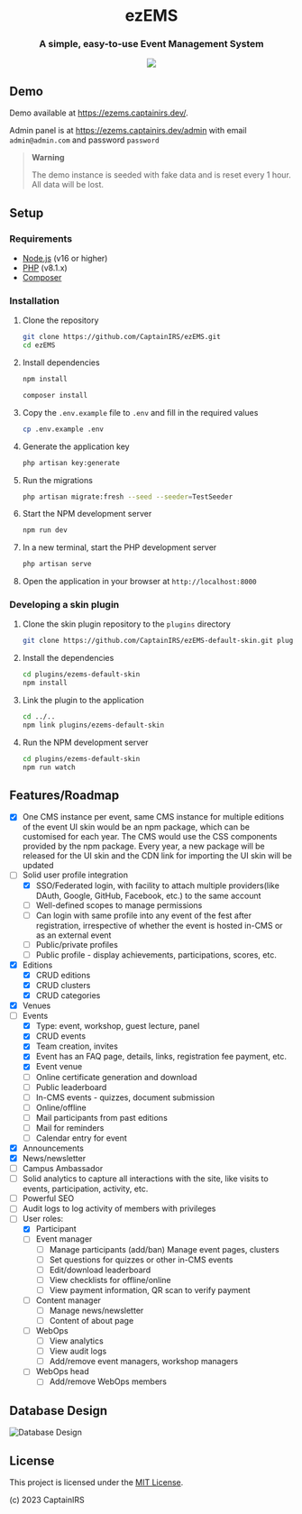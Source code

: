 <h1 align="center">ezEMS</h1>
<h3 align="center">A simple, easy-to-use Event Management System</h3>

<p align="center">
<a href="https://github.com/CaptainIRS/ezEMS/actions/workflows/ci.yml"><img src="https://github.com/CaptainIRS/ezEMS/actions/workflows/ci.yml/badge.svg"></a>
</p>

## Demo

Demo available at https://ezems.captainirs.dev/.

Admin panel is at https://ezems.captainirs.dev/admin with email `admin@admin.com` and password `password`

> **Warning**
>
> The demo instance is seeded with fake data and is reset every 1 hour. All data will be lost.

## Setup

### Requirements

-   [Node.js](https://nodejs.org/en/) (v16 or higher)
-   [PHP](https://www.php.net/) (v8.1.x)
-   [Composer](https://getcomposer.org/)

### Installation

1.  Clone the repository

    ```bash
    git clone https://github.com/CaptainIRS/ezEMS.git
    cd ezEMS

    ```
2.  Install dependencies

    ```bash
    npm install
    ```
        
    ```bash
    composer install
    ```
3. Copy the `.env.example` file to `.env` and fill in the required values

    ```bash
    cp .env.example .env
    ```
4. Generate the application key

    ```bash
    php artisan key:generate
    ```
5. Run the migrations

    ```bash
    php artisan migrate:fresh --seed --seeder=TestSeeder
    ```
6. Start the NPM development server

    ```bash
    npm run dev
    ```
7. In a new terminal, start the PHP development server

    ```bash
    php artisan serve
    ```
8. Open the application in your browser at `http://localhost:8000`

### Developing a skin plugin
1. Clone the skin plugin repository to the `plugins` directory

    ```bash
    git clone https://github.com/CaptainIRS/ezEMS-default-skin.git plugins/ezems-default-skin
    ```
2. Install the dependencies

    ```bash
    cd plugins/ezems-default-skin
    npm install
    ```
3. Link the plugin to the application

    ```bash
    cd ../..
    npm link plugins/ezems-default-skin
    ```
4. Run the NPM development server

    ```bash
    cd plugins/ezems-default-skin
    npm run watch
    ```

## Features/Roadmap

- [x] One CMS instance per event, same CMS instance for multiple editions of the event
UI skin would be an npm package, which can be customised for each year. The CMS would use the CSS components provided by the npm package. Every year, a new package will be released for the UI skin and the CDN link for importing the UI skin will be updated
- [ ] Solid user profile integration
  - [x] SSO/Federated login, with facility to attach multiple providers(like DAuth, Google, GitHub, Facebook, etc.) to the same account
  - [ ] Well-defined scopes to manage permissions
  - [ ] Can login with same profile into any event of the fest after registration, irrespective of whether the event is hosted in-CMS or as an external event
  - [ ] Public/private profiles
  - [ ] Public profile - display achievements, participations, scores, etc.
- [x] Editions
    - [x] CRUD editions
    - [x] CRUD clusters
    - [x] CRUD categories
- [x] Venues
- [ ] Events
  - [x] Type: event, workshop, guest lecture, panel
  - [x] CRUD events
  - [x] Team creation, invites
  - [x] Event has an FAQ page, details, links, registration fee payment, etc.
  - [x] Event venue
  - [ ] Online certificate generation and download
  - [ ] Public leaderboard
  - [ ] In-CMS events - quizzes, document submission
  - [ ] Online/offline
  - [ ] Mail participants from past editions
  - [ ] Mail for reminders
  - [ ] Calendar entry for event
- [x] Announcements
- [x] News/newsletter
- [ ] Campus Ambassador
- [ ] Solid analytics to capture all interactions with the site, like visits to events, participation, activity, etc.
- [ ] Powerful SEO
- [ ] Audit logs to log activity of members with privileges
- [ ] User roles:
  - [x] Participant
  - [ ] Event manager
    - [ ] Manage participants (add/ban)
Manage event pages, clusters
    - [ ] Set questions for quizzes or other in-CMS events
    - [ ] Edit/download leaderboard
    - [ ] View checklists for offline/online
    - [ ] View payment information, QR scan to verify payment
  - [ ] Content manager
    - [ ] Manage news/newsletter
    - [ ] Content of about page
  - [ ] WebOps
    - [ ] View analytics
    - [ ] View audit logs
    - [ ] Add/remove event managers, workshop managers
  - [ ] WebOps head
    - [ ] Add/remove WebOps members

## Database Design
![Database Design](http://www.plantuml.com/plantuml/png/fLPTSjmW37xd5BnrfZE-GrvwWLx0eu3MomG3GI9RDvkxrs1SboRsviSFcK_asqyI-gpn7J54JgELFxgVKXiO8epYcpmRZPBFA2bu5YLI9YgBOludF7cZPOZ-tk98ycBuBC4D5hLKqLz8dX1Pq8Dn0MOvQOr3dW9A7_diXK37XYUP22F9Po7dvxiqke2kgx634Il44OojE03HnKSjNlxgA6yj3dWijV5puITZT_a3EesnG0Til0DhU2enQ1sHg62r7X83Oq71k5vvlGJAEmR5lKlZVPNJE4J40YU4sFjJJvpqr5QRhwKtkaQrkNomTK31E_BlkpooQQYGOSYZMFD4Mr6UJVjxr2PttcQjX_jPSrCL5blrRBOPEhs4cvu2ni57Wn_jGoEfQ48kvXrbAvk8RpbjHxccRUYrxAdDWayp-6eZCLcaWa8qlokCI3v5LQCHVlK18Xjb0ZXUAOCXZb2QFs5ZmFzhxAjvTaijhCs0bTvs2yxvv1IEXqtFL8iLvshGyKwgJVa4Z_k2Zmdfdzc0eml6cvB4CE37nt_aunfQhs0ndEldl0aFRx8msjBoqITBgybhg210sKYRDYECDwHRSfy8zsrH64QtI-gLkJ9hHwACOLK8C8sPJmoSwa8zethmQJv38kFTuLtcF6r-XvUlEB7T7Ekcgy_rsdN-US7hxZqaRQjDrCKWtw9binyHgdLVKLvyrrsl2rxNcrX1I_f8FUs246kdjvd7cgilnEB8MxGZjMRn78yW-q6K-zkvkENTEofgUoj4_lCvrffk_UeG5Rmzf_ef8yGTEfr6A_u0)

## License

This project is licensed under the [MIT License](LICENSE).

(c) 2023 CaptainIRS
